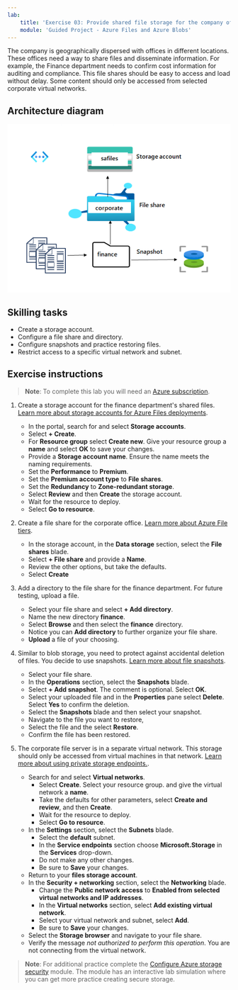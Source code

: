 ```yaml
---
lab:
    title: 'Exercise 03: Provide shared file storage for the company offices'
    module: 'Guided Project - Azure Files and Azure Blobs'
---
```


The company is geographically dispersed with offices in different locations.  These offices need a way to share files and disseminate information. For example, the Finance department needs to confirm cost information for auditing and compliance. This file shares should be easy to access and load without delay. Some content should only be accessed from selected corporate virtual networks.


## Architecture diagram

![Diagram with a storage account, file share, and directory](../Media/task_03.png)

## Skilling tasks
- Create a storage account. 
- Configure a file share and directory. 
- Configure snapshots and practice restoring files. 
- Restrict access to a specific virtual network and subnet. 

## Exercise instructions

>**Note**: To complete this lab you will need an [Azure subscription](https://azure.microsoft.com/free/).

1. Create a storage account for the finance department's shared files.  [Learn more about storage accounts for Azure Files deployments](https://learn.microsoft.com/azure/storage/files/storage-files-planning#management-concepts).

    - In the portal, search for and select **Storage accounts**.
    - Select **+ Create**.
    - For **Resource group** select **Create new**. Give your resource group a **name** and select **OK** to save your changes. 
    - Provide a **Storage account name**. Ensure the name meets the naming requirements. 
    - Set the **Performance** to **Premium**.
    - Set the **Premium account type** to **File shares**.
    - Set the **Redundancy** to **Zone-redundant storage**.
    - Select **Review** and then **Create** the storage account.
    - Wait for the resource to deploy.
    - Select **Go to resource**. 

1. Create a file share for the corporate office. [Learn more about Azure File tiers](https://learn.microsoft.com/azure/storage/files/storage-files-planning#storage-tiers).

    - In the storage account, in the **Data storage** section, select the **File shares** blade. 
    - Select **+ File share** and provide a **Name**.
    - Review the other options, but take the defaults.
    - Select **Create**


1. Add a directory to the file share for the finance department. For future testing, upload a file. 

    - Select your file share and select **+ Add directory**. 
    - Name the new directory **finance**.
    - Select **Browse** and then select the **finance** directory.
    - Notice you can **Add directory** to further organize your file share.
    - **Upload** a file of your choosing. 

1. Similar to blob storage, you need to protect against accidental deletion of files. You decide to use snapshots. [Learn more about file snapshots](https://learn.microsoft.com/azure/storage/files/storage-snapshots-files).
    
    - Select your file share.
    - In the **Operations** section, select the **Snapshots** blade. 
    - Select **+ Add snapshot**. The comment is optional. Select **OK**. 
    - Select your uploaded file and in the **Properties** pane select **Delete**. Select **Yes** to confirm the deletion. 
    - Select the **Snapshots** blade and then select your snapshot. 
    - Navigate to the file you want to restore,
    - Select the file and the select **Restore**.
    - Confirm the file has been restored. 

1. The corporate file server is in a separate virtual network. This storage should only be accessed from virtual machines in that network. [Learn more about using private storage endpoints.](https://learn.microsoft.com/azure/storage/common/storage-private-endpoints).

    - Search for and select **Virtual networks**.
        - Select **Create**. Select your resource group. and give the virtual network a **name**.
        - Take the defaults for other parameters, select **Create and review**, and then **Create**.
        - Wait for the resource to deploy.
        - Select **Go to resource**. 
    - In the **Settings** section, select the **Subnets** blade.
        - Select the **default** subnet.
        - In the **Service endpoints** section choose **Microsoft.Storage** in the **Services** drop-down.
        - Do not make any other changes.    
        - Be sure to **Save** your changes. 
    - Return to your **files storage account**. 
    - In the **Security + networking** section, select the **Networking** blade.
        - Change the **Public network access** to **Enabled from selected virtual networks and IP addresses**.
        - In the **Virtual networks** section, select **Add existing virtual network**.
        - Select your virtual network and subnet, select **Add**.
        - Be sure to **Save** your changes. 
    - Select the **Storage browser** and navigate to your file share. 
    - Verify the message *not authorized to perform this operation*. You are not connecting from the virtual network. 


>**Note**: For additional practice complete the [Configure Azure storage security](https://learn.microsoft.com/training/modules/configure-storage-security/) module. The module has an interactive lab simulation where you can get more practice creating secure storage. 
